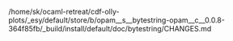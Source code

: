 /home/sk/ocaml-retreat/cdf-olly-plots/_esy/default/store/b/opam__s__bytestring-opam__c__0.0.8-364f85fb/_build/install/default/doc/bytestring/CHANGES.md